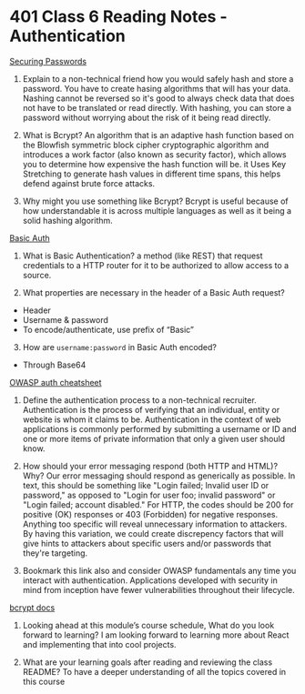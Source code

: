 # 401 Class 6 Reading Notes - Authentication

[Securing Passwords](https://thehackernews.com/2014/04/securing-passwords-with-bcrypt-hashing.html)

1. Explain to a non-technical friend how you would safely hash and store a password.
You have to create hasing algorithms that will has your data. Nashing cannot be reversed so it's good to always check data that does not have to be translated or read directly. With hashing, you can store a password without worrying about the risk of it being read directly.

2. What is Bcrypt?
An algorithm that is an adaptive hash function based on the Blowfish symmetric block cipher cryptographic algorithm and introduces a work factor (also known as security factor), which allows you to determine how expensive the hash function will be. it Uses Key Stretching to generate hash values in different time spans, this helps defend against brute force attacks.

3. Why might you use something like Bcrypt?
Bcrypt is useful because of how understandable it is across multiple languages as well as it being a solid hashing algorithm.

[Basic Auth](https://en.wikipedia.org/wiki/Basic_access_authentication)

1. What is Basic Authentication?
a method (like REST) that request credentials to a HTTP router for it to be authorized to allow access to a source.

2. What properties are necessary in the header of a Basic Auth request?
- Header
- Username & password
- To encode/authenticate, use prefix of “Basic”

3. How are `username:password` in Basic Auth encoded?
- Through Base64

[OWASP auth cheatsheet](https://www.owasp.org/index.php/Authentication_Cheat_Sheet)
1. Define the authentication process to a non-technical recruiter.
Authentication is the process of verifying that an individual, entity or website is whom it claims to be. Authentication in the context of web applications is commonly performed by submitting a username or ID and one or more items of private information that only a given user should know.

2. How should your error messaging respond (both HTTP and HTML)? Why?
Our error messaging should respond as generically as possible. In text, this should be something like "Login failed; Invalid user ID or password," as opposed to "Login for user foo; invalid password" or "Login failed; account disabled." For HTTP, the codes should be 200 for positive (OK) responses or 403 (Forbidden) for negative responses. Anything too specific will reveal unnecessary information to attackers. By having this variation, we could create discrepency factors that will give hints to attackers about specific users and/or passwords that they're targeting.

3. Bookmark this link also and consider OWASP fundamentals any time you interact with authentication. Applications developed with security in mind from inception have fewer vulnerabilities throughout their lifecycle.

[bcrypt docs](https://www.npmjs.com/package/bcrypt)

1. Looking ahead at this module’s course schedule, What do you look forward to learning?
I am looking forward to learning more about React and implementing that into cool projects.

2. What are your learning goals after reading and reviewing the class README?
To have a deeper understanding of all the topics covered in this course
